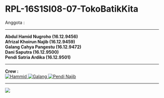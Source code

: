 # RPL-16S1SI08-07-TokoBatikKita

Anggota : <br>
<hr>
<b>Abdul Hamid Nugroho   (16.12.9456) <br>
Afrizal Khoirun Najib (16.12.9459) <br>
Galang Cahya Pangestu (16.12.9472) <br>
Dani Saputra          (16.12.9500) <br>
Pendi Satria Ardika   (16.12.9501)</b> <br>
<hr>
<b>Crew :</b><br>
<a href="https://github.com/abdulhamidnugroho"><img src="https://avatars3.githubusercontent.com/u/40796875?s=60&v=4" alt="Hammid" />
<a href="https://github.com/galangcp"><img src="https://avatars1.githubusercontent.com/u/43667188?s=60&v=4" alt="Galang" />
<a href="https://github.com/pendisatria"><img src="https://avatars2.githubusercontent.com/u/43665479?s=60&v=4" alt="Pendi" />  
  <a href="https://github.com/afrizalnajib">Najib</a>
<hr>
<a href="https://i.gifer.com/3otv.gif"><img src="https://i.gifer.com/3otv.gif"></a>

